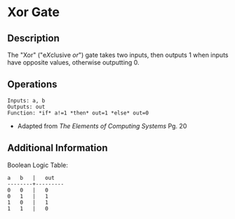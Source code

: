 # Xor Gate

## Description

The "Xor" ("e*X*clusive *or*") gate takes two inputs, then outputs 1 when inputs
have opposite values, otherwise outputting 0.

## Operations

```
Inputs: a, b
Outputs: out
Function: *if* a!=1 *then* out=1 *else* out=0
```
* Adapted from *The Elements of Computing Systems* Pg. 20

## Additional Information

Boolean Logic Table:

```
a   b   |   out
--------+---------
0   0   |   0
0   1   |   1
1   0   |   1
1   1   |   0
```
